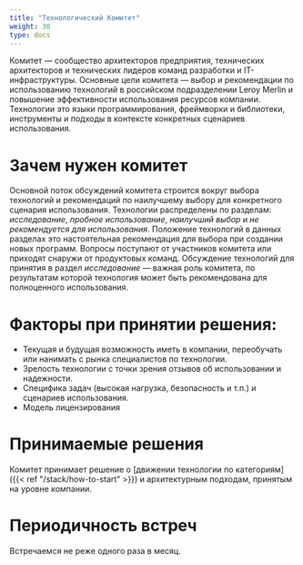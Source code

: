 ```yaml
---
title: "Технологический Комитет"
weight: 30
type: docs
---
```


Комитет — сообщество архитекторов предприятия, технических архитекторов и технических лидеров команд разработки и IT-инфраструктуры. Основные цели комитета — выбор и рекомендации по использованию технологий в российском подразделении Leroy Merlin и повышение эффективности использования ресурсов компании. Технологии это языки программирования, фреймворки и библиотеки, инструменты и подходы в контексте конкретных сценариев использования.

# Зачем нужен комитет
Основной поток обсуждений комитета строится вокруг выбора технологий и рекомендаций по наилучшему выбору для конкретного сценария использования. Технологии распределены по разделам: *исследование*, *пробное использование*, *наилучший выбор* и *не рекомендуется для использования*. Положение технологий в данных разделах это настоятельная рекомендация для выбора при создании новых программ. Вопросы поступают от участников комитета или приходят снаружи от продуктовых команд. Обсуждение технологий для принятия в раздел *исследование* — важная роль комитета, по результатам которой технология может быть рекомендована для полноценного использования.

# Факторы при принятии решения:
* Текущая и будущая возможность иметь в компании, переобучать или нанимать с рынка специалистов по технологии.
* Зрелость технологии с точки зрения отзывов об использовании и надежности.
* Специфика задач (высокая нагрузка, безопасность и т.п.) и сценариев использования.
* Модель лицензирования

# Принимаемые решения
Комитет принимает решение о [движении технологии по категориям]({{< ref "/stack/how-to-start" >}}) и архитектурным подходам, принятым на уровне компании.

# Периодичность встреч
Встречаемся не реже одного раза в месяц.

